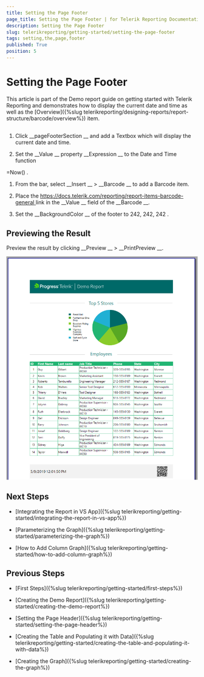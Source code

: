```yaml
---
title: Setting the Page Footer
page_title: Setting the Page Footer | for Telerik Reporting Documentation
description: Setting the Page Footer
slug: telerikreporting/getting-started/setting-the-page-footer
tags: setting,the,page,footer
published: True
position: 5
---
```


# Setting the Page Footer



This article is part of the Demo report guide on getting started with Telerik Reporting and demonstrates
        how to display the current date and time as well as the 
[Overview]({%slug telerikreporting/designing-reports/report-structure/barcode/overview%})
 item.
      


## 

1. Click 
__pageFooterSection
__ and add a Textbox which will display the current date and time.
            


1. Set the 
__Value
__ property 
__Expression
__ to the 
Date
 and 
Time
 function
              
=Now()
.
            


1. From the bar, select 
__Insert
__ > 
__Barcode
__ to add a Barcode item.
            


1. Place the 
[https://docs.telerik.com/reporting/report-items-barcode-general
]() link in the 
__Value
__              field of the 
__Barcode
__.
            


1. Set the 
__BackgroundColor
__ of the footer to 
242, 242, 242
.
            


## Previewing the Result

Preview the result by clicking 
__Preview
__ > 
__PrintPreview
__.
        
  
  ![Footer Added](images/FooterAdded.PNG)

## Next Steps

* [Integrating the Report in VS App]({%slug telerikreporting/getting-started/integrating-the-report-in-vs-app%})


* [Parameterizing the Graph]({%slug telerikreporting/getting-started/parameterizing-the-graph%})


* [How to Add Column Graph]({%slug telerikreporting/getting-started/how-to-add-column-graph%})


## Previous Steps

* [First Steps]({%slug telerikreporting/getting-started/first-steps%})


* [Creating the Demo Report]({%slug telerikreporting/getting-started/creating-the-demo-report%})


* [Setting the Page Header]({%slug telerikreporting/getting-started/setting-the-page-header%})


* [Creating the Table and Populating it with Data]({%slug telerikreporting/getting-started/creating-the-table-and-populating-it-with-data%})


* [Creating the Graph]({%slug telerikreporting/getting-started/creating-the-graph%})

